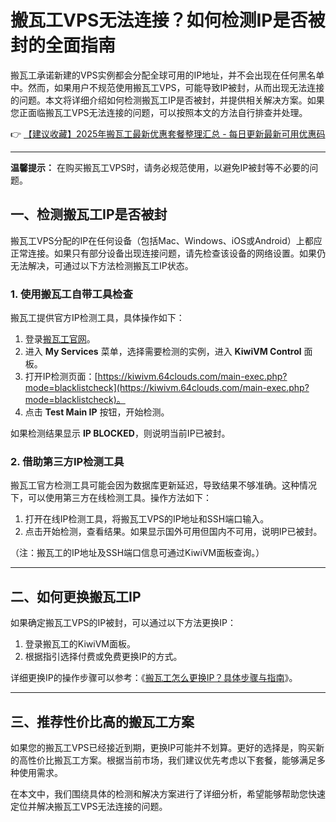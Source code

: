 # 搬瓦工VPS无法连接？如何检测IP是否被封的全面指南

搬瓦工承诺新建的VPS实例都会分配全球可用的IP地址，并不会出现在任何黑名单中。然而，如果用户不规范使用搬瓦工VPS，可能导致IP被封，从而出现无法连接的问题。本文将详细介绍如何检测搬瓦工IP是否被封，并提供相关解决方案。如果您正面临搬瓦工VPS无法连接的问题，可以按照本文的方法自行排查并处理。

👉 [【建议收藏】2025年搬瓦工最新优惠套餐整理汇总 - 每日更新最新可用优惠码](https://bit.ly/banwagon)

---

**温馨提示：** 在购买搬瓦工VPS时，请务必规范使用，以避免IP被封等不必要的问题。

## 一、检测搬瓦工IP是否被封

搬瓦工VPS分配的IP在任何设备（包括Mac、Windows、iOS或Android）上都应正常连接。如果只有部分设备出现连接问题，请先检查该设备的网络设置。如果仍无法解决，可通过以下方法检测搬瓦工IP状态。

### 1. 使用搬瓦工自带工具检查

搬瓦工提供官方IP检测工具，具体操作如下：

1. 登录[搬瓦工官网](https://bit.ly/banwagon)。
2. 进入 **My Services** 菜单，选择需要检测的实例，进入 **KiwiVM Control** 面板。
3. 打开IP检测页面：[https://kiwivm.64clouds.com/main-exec.php?mode=blacklistcheck](https://kiwivm.64clouds.com/main-exec.php?mode=blacklistcheck)。
4. 点击 **Test Main IP** 按钮，开始检测。

如果检测结果显示 **IP BLOCKED**，则说明当前IP已被封。

### 2. 借助第三方IP检测工具

搬瓦工官方检测工具可能会因为数据库更新延迟，导致结果不够准确。这种情况下，可以使用第三方在线检测工具。操作方法如下：

1. 打开在线IP检测工具，将搬瓦工VPS的IP地址和SSH端口输入。
2. 点击开始检测，查看结果。如果显示国外可用但国内不可用，说明IP已被封。

（注：搬瓦工的IP地址及SSH端口信息可通过KiwiVM面板查询。）

---

## 二、如何更换搬瓦工IP

如果确定搬瓦工VPS的IP被封，可以通过以下方法更换IP：

1. 登录搬瓦工的KiwiVM面板。
2. 根据指引选择付费或免费更换IP的方式。

详细更换IP的操作步骤可以参考：《[搬瓦工怎么更换IP？具体步骤与指南](https://bit.ly/banwagon)》。

---

## 三、推荐性价比高的搬瓦工方案

如果您的搬瓦工VPS已经接近到期，更换IP可能并不划算。更好的选择是，购买新的高性价比搬瓦工方案。根据当前市场，我们建议优先考虑以下套餐，能够满足多种使用需求。

在本文中，我们围绕具体的检测和解决方案进行了详细分析，希望能够帮助您快速定位并解决搬瓦工VPS无法连接的问题。
